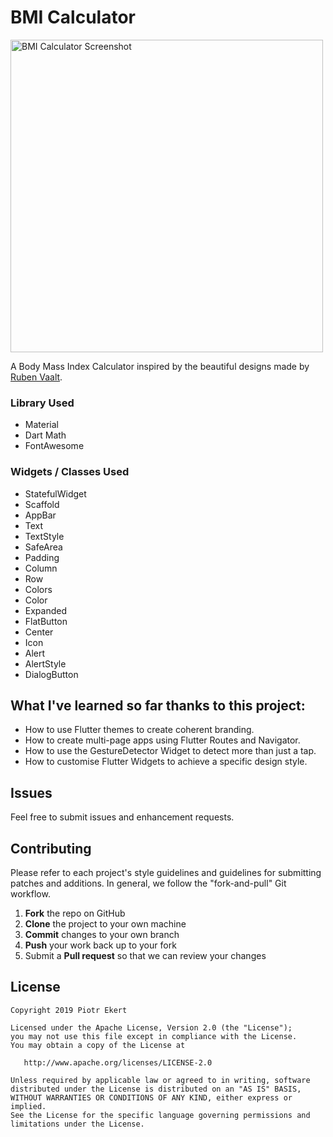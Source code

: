 # BMI Calculator

<img height=500 src="readme-assets/flutter-bmi-calculator.png" alt="BMI Calculator Screenshot">

A Body Mass Index Calculator inspired by the beautiful designs made by [Ruben Vaalt](https://dribbble.com/shots/4585382-Simple-BMI-Calculator).

### Library Used

- Material
- Dart Math
- FontAwesome

### Widgets / Classes Used

- StatefulWidget
- Scaffold
- AppBar
- Text
- TextStyle
- SafeArea
- Padding
- Column
- Row
- Colors
- Color
- Expanded
- FlatButton
- Center
- Icon
- Alert
- AlertStyle
- DialogButton

## What I've learned so far thanks to this project:
- How to use Flutter themes to create coherent branding.
- How to create multi-page apps using Flutter Routes and Navigator.
- How to use the GestureDetector Widget to detect more than just a tap.
- How to customise Flutter Widgets to achieve a specific design style.

## Issues

Feel free to submit issues and enhancement requests.

## Contributing

Please refer to each project's style guidelines and guidelines for submitting patches and additions. In general, we follow the "fork-and-pull" Git workflow.

 1. **Fork** the repo on GitHub
 2. **Clone** the project to your own machine
 3. **Commit** changes to your own branch
 4. **Push** your work back up to your fork
 5. Submit a **Pull request** so that we can review your changes

## License

    Copyright 2019 Piotr Ekert

    Licensed under the Apache License, Version 2.0 (the "License");
    you may not use this file except in compliance with the License.
    You may obtain a copy of the License at

       http://www.apache.org/licenses/LICENSE-2.0

    Unless required by applicable law or agreed to in writing, software
    distributed under the License is distributed on an "AS IS" BASIS,
    WITHOUT WARRANTIES OR CONDITIONS OF ANY KIND, either express or implied.
    See the License for the specific language governing permissions and
    limitations under the License.
